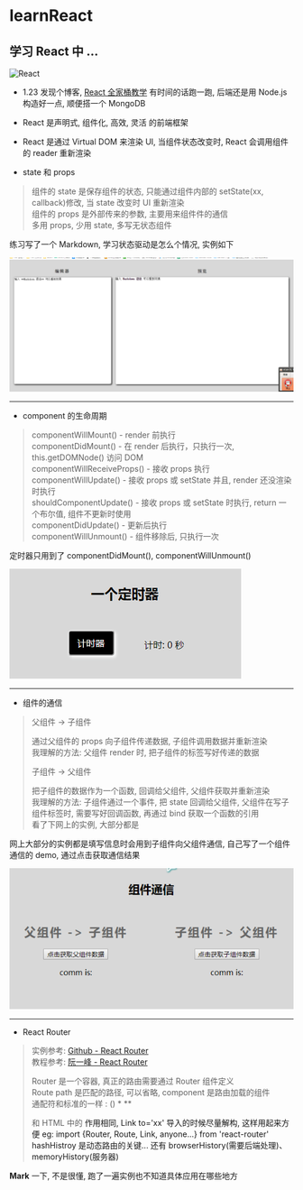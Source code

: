 # learnReact


## 学习 React 中 ...


![React](http://yiming465.com/wp-content/uploads/2016/09/9FF923C456668F2850BE562B46A84414.png)

- 1.23 发现个博客, [React 全家桶教学](http://blog.csdn.net/awaw00) 有时间的话跑一跑, 后端还是用 Node.js 构造好一点, 顺便搭一个 MongoDB

- React 是声明式, 组件化, 高效, 灵活 的前端框架

- React 是通过 Virtual DOM 来渲染 UI, 当组件状态改变时, React 会调用组件的 reader 重新渲染

- state 和 props

> 组件的 state 是保存组件的状态, 只能通过组件内部的 setState(xx, callback)修改, 当 state 改变时 UI 重新渲染  
> 组件的 props 是外部传来的参数, 主要用来组件件的通信  
> 多用 props, 少用 state, 多写无状态组件

练习写了一个 Markdown, 学习状态驱动是怎么个情况, 实例如下

![screenshots](https://github.com/Crayoncyann/learnReact/blob/master/screenshots/md.gif)

---

- component 的生命周期

> componentWillMount() - render 前执行  
> componentDidMount() - 在 render 后执行，只执行一次, this.getDOMNode() 访问 DOM  
> componentWillReceiveProps() - 接收 props 执行  
> componentWillUpdate() - 接收 props 或 setState 并且, render 还没渲染时执行  
> shouldComponentUpdate() - 接收 props 或 setState 时执行, return 一个布尔值, 组件不更新时使用  
> componentDidUpdate() - 更新后执行  
> componentWillUnmount() - 组件移除后, 只执行一次

定时器只用到了 componentDidMount(), componentWillUnmount()

![定时器](https://github.com/Crayoncyann/learnReact/blob/master/screenshots/lifecycle.gif)

---

- 组件的通信

> 父组件 -> 子组件
>
> 通过父组件的 props 向子组件传递数据, 子组件调用数据并重新渲染  
> 我理解的方法: 父组件 render 时, 把子组件的标签写好传递的数据
>
> 子组件 -> 父组件
>
> 把子组件的数据作为一个函数, 回调给父组件, 父组件获取并重新渲染  
> 我理解的方法: 子组件通过一个事件, 把 state 回调给父组件, 父组件在写子组件标签时, 需要写好回调函数, 再通过 bind 获取一个函数的引用  
> 看了下网上的实例, 大部分都是

网上大部分的实例都是填写信息时会用到子组件向父组件通信, 自己写了一个组件通信的 demo, 通过点击获取通信结果

![组件通信](https://github.com/Crayoncyann/learnReact/blob/master/screenshots/componpentComm.gif)

---

- React Router

> 实例参考: [Github - React Router](https://github.com/reactjs/react-router-tutorial/tree/master/lessons)  
> 教程参考: [阮一峰 - React Router](http://www.ruanyifeng.com/blog/2016/05/react_router.html)  
>
> Router 是一个容器, 真正的路由需要通过 Router 组件定义  
> Route path 是匹配的路径, 可以省略, component 是路由加载的组件  
> 通配符和标准的一样 : () * **  
> <Link> 和 HTML 中的 <a> 作用相同, Link to='xx'  
> 导入的时候尽量解构, 这样用起来方便 eg: import {Router, Route, Link, anyone...} from 'react-router'
> hashHistroy 是动态路由的关键... 还有 browserHistory(需要后端处理)、 memoryHistory(服务器)

**Mark** 一下, 不是很懂, 跑了一遍实例也不知道具体应用在哪些地方

